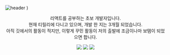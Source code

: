 ![header](https://capsule-render.vercel.app/api?type=waving&color=ffffff&height=300&section=header&text=Galaxy990928&fontSize=90&fontColor=000000&animation=fadeIn&descAlign=50)
)


<div align="center">
  <p>
    리액트를 공부하는 초보 개발자입니다. <br />
    현재 티릴리에 다니고 있으며, 개발 한 지는 3개월 되었습니다. <br />
    아직 깃에서의 활동이 적지만, 이렇게 꾸민 활동이 저의 출발에 조금이나마 보탬이 되었으면 합니다.
  </p>
   <img src="https://img.shields.io/badge/React-61DAFB?style=flat-square&logo=React&logoColor=white"/></a>
    <img src="https://img.shields.io/badge/Css-1572B6?style=flat-square&logo=Css3&logoColor=white"/></a>
    <img src="https://img.shields.io/badge/Javascript-F7DF1E?style=flat-square&logo=JavaScript&logoColor=white"/></a>
</div>

